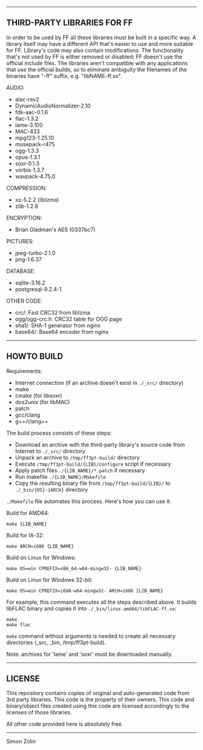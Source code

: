 ---------------
THIRD-PARTY LIBRARIES FOR FF
---------------

In order to be used by FF all these libraries must be built in a specific way.
A library itself may have a different API that's easier to use and more suitable for FF.
Library's code may also contain modifications.
The functionality that's not used by FF is either removed or disabled; FF doesn't use the official include files.
The libraries aren't compatible with any applications that use the official builds, so to eliminate ambiguity the filenames of the binaries have "-ff" suffix, e.g. "libNAME-ff.so".

AUDIO:
* alac-rev2
* DynamicAudioNormalizer-2.10
* fdk-aac-0.1.6
* flac-1.3.2
* lame-3.100
* MAC-433
* mpg123-1.25.10
* musepack-r475
* ogg-1.3.3
* opus-1.3.1
* soxr-0.1.3
* vorbis-1.3.7
* wavpack-4.75.0

COMPRESSION:
* xz-5.2.2 (liblzma)
* zlib-1.2.8

ENCRYPTION:
* Brian Gladman's AES (0337bc7)

PICTURES:
* jpeg-turbo-2.1.0
* png-1.6.37

DATABASE:
* sqlite-3.16.2
* postgresql-9.2.4-1

OTHER CODE:
* crc/: Fast CRC32 from liblzma
* ogg/ogg-crc.h: CRC32 table for OGG page
* sha1/: SHA-1 generator from nginx
* base64/: Base64 encoder from nginx

---------------
HOWTO BUILD
---------------

Requirements:
* Internet connection (if an archive doesn't exist in `./_src/` directory)
* make
* cmake (for libsoxr)
* dos2unix (for libMAC)
* patch
* gcc/clang
* g++/clang++

The build process consists of these steps:
* Download an archive with the third-party library's source code from Internet to `./_src/` directory
* Unpack an archive to `/tmp/ff3pt-build/` directory
* Execute `/tmp/ff3pt-build/{LIB}/configure` script if necessary
* Apply patch files `./{LIB_NAME}/*.patch` if necessary
* Run makefile `./{LIB_NAME}/Makefile`
* Copy the resulting binary file from `/tmp/ff3pt-build/{LIB}/` to `./_bin/{OS}-{ARCH}` directory

`./Makefile` file automates this process.  Here's how you can use it:

Build for AMD64:

	make {LIB_NAME}

Build for IA-32:

	make ARCH=i686 {LIB_NAME}

Build on Linux for Windows:

	make OS=win CPREFIX=x86_64-w64-mingw32- {LIB_NAME}

Build on Linux for Windows 32-bit:

	make OS=win CPREFIX=i686-w64-mingw32- ARCH=i686 {LIB_NAME}

For example, this command executes all the steps described above.  It builds libFLAC binary and copies it into `./_bin/linux-amd64/libFLAC-ff.so`:

	make
	make flac

`make` command without arguments is needed to create all necessary directories (_src, _bin, /tmp/ff3pt-build).

Note: archives for 'lame' and 'soxr' must be downloaded manually.

---------------
LICENSE
---------------

This repository contains copies of original and auto-generated code from 3rd party libraries.  This code is the property of their owners.  This code and binary/object files created using this code are licensed accordingly to the licenses of those libraries.

All other code provided here is absolutely free.

---------------

Simon Zolin
